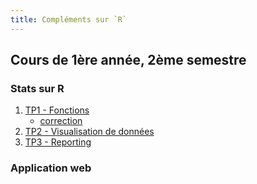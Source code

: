 ```yaml
---
title: Compléments sur `R`
---
```


## Cours de 1ère année, 2ème semestre

### Stats sur R

1. [TP1 - Fonctions](complements-r-tp1.html)
    - [correction](complements-r-tp1-correction.html)
1. [TP2 - Visualisation de données](complements-r-tp2.html)
1. [TP3 - Reporting](complements-r-tp3.html)

### Application web